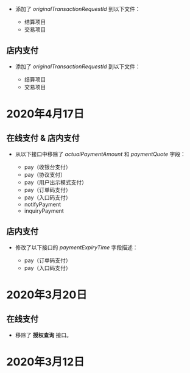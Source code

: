 *   添加了 _originalTransactionRequestId_ 到以下文件：

    *   结算项目
    *   交易项目

店内支付
--------

*   添加了 _originalTransactionRequestId_ 到以下文件：

    *   结算项目
    *   交易项目

2020年4月17日
==============

在线支付 & 店内支付
--------------------

*   从以下接口中移除了 _actualPaymentAmount_ 和 _paymentQuote_ 字段：

    *   pay（收银台支付）
    *   pay（协议支付）
    *   pay（用户出示模式支付）
    *   pay（订单码支付）
    *   pay（入口码支付）
    *   notifyPayment
    *   inquiryPayment

店内支付
--------

*   修改了以下接口的 _paymentExpiryTime_ 字段描述：

    *   pay（订单码支付）
    *   pay（入口码支付）

2020年3月20日
==============

在线支付
--------

*   移除了 **授权查询** 接口。

2020年3月12日
==============
